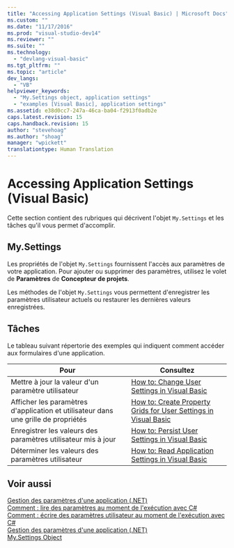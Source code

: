 ```yaml
---
title: "Accessing Application Settings (Visual Basic) | Microsoft Docs"
ms.custom: ""
ms.date: "11/17/2016"
ms.prod: "visual-studio-dev14"
ms.reviewer: ""
ms.suite: ""
ms.technology: 
  - "devlang-visual-basic"
ms.tgt_pltfrm: ""
ms.topic: "article"
dev_langs: 
  - "VB"
helpviewer_keywords: 
  - "My.Settings object, application settings"
  - "examples [Visual Basic], application settings"
ms.assetid: e38d0cc7-247a-46ca-ba04-f2913f0adb2e
caps.latest.revision: 15
caps.handback.revision: 15
author: "stevehoag"
ms.author: "shoag"
manager: "wpickett"
translationtype: Human Translation
---
```

# Accessing Application Settings (Visual Basic)
Cette section contient des rubriques qui décrivent l'objet `My.Settings` et les tâches qu'il vous permet d'accomplir.  
  
## My.Settings  
 Les propriétés de l'objet `My.Settings` fournissent l'accès aux paramètres de votre application.  Pour ajouter ou supprimer des paramètres, utilisez le volet de **Paramètres** de **Concepteur de projets**.  
  
 Les méthodes de l'objet `My.Settings` vous permettent d'enregistrer les paramètres utilisateur actuels ou restaurer les dernières valeurs enregistrées.  
  
## Tâches  
 Le tableau suivant répertorie des exemples qui indiquent comment accéder aux formulaires d'une application.  
  
|Pour|Consultez|  
|----------|---------------|  
|Mettre à jour la valeur d'un paramètre utilisateur|[How to: Change User Settings in Visual Basic](../../../../visual-basic/developing-apps/programming/app-settings/how-to-change-user-settings.md)|  
|Afficher les paramètres d'application et utilisateur dans une grille de propriétés|[How to: Create Property Grids for User Settings in Visual Basic](../../../../visual-basic/developing-apps/programming/app-settings/how-to-create-property-grids-for-user-settings.md)|  
|Enregistrer les valeurs des paramètres utilisateur mis à jour|[How to: Persist User Settings in Visual Basic](../../../../visual-basic/developing-apps/programming/app-settings/how-to-persist-user-settings.md)|  
|Déterminer les valeurs des paramètres utilisateur|[How to: Read Application Settings in Visual Basic](../../../../visual-basic/developing-apps/programming/app-settings/how-to-read-application-settings.md)|  
  
## Voir aussi  
 [Gestion des paramètres d'une application \(.NET\)](/visual-studio/ide/managing-application-settings-dotnet)   
 [Comment : lire des paramètres au moment de l'exécution avec C\#](../Topic/How%20To:%20Read%20Settings%20at%20Run%20Time%20With%20C%23.md)   
 [Comment : écrire des paramètres utilisateur au moment de l'exécution avec C\#](../Topic/How%20To:%20Write%20User%20Settings%20at%20Run%20Time%20with%20C%23.md)   
 [Gestion des paramètres d'une application \(.NET\)](/visual-studio/ide/managing-application-settings-dotnet)   
 [My.Settings Object](../../../../visual-basic/language-reference/objects/my-settings-object.md)